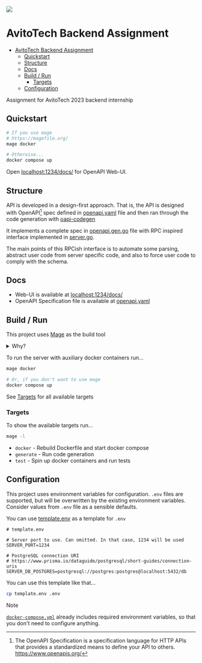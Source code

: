 <img src="https://avatars.githubusercontent.com/u/13049122?s=200&v=4">

# AvitoTech Backend Assignment

<!--toc:start-->
- [AvitoTech Backend Assignment](#avitotech-backend-assignment)
  - [Quickstart](#quickstart)
  - [Structure](#structure)
  - [Docs](#docs)
  - [Build / Run](#build-run)
    - [Targets](#targets)
  - [Configuration](#configuration)
<!--toc:end-->

Assignment for AvitoTech 2023 backend internship

## Quickstart

```bash
# If you use mage
# https://magefile.org/
mage docker

# Otherwise...
docker compose up
```

Open [localhost:1234/docs/](http://localhost:1234/docs/) for OpenAPI Web-UI.

## Structure

API is developed in a design-first approach.
That is, the API is designed with OpenAPI[^1] spec defined in [openapi.yaml](./openapi.yaml) file
and then ran through the code generation with [oapi-codegen](https://github.com/deepmap/oapi-codegen/)

It implements a complete spec in [openapi.gen.go](./server/api/openapi.gen.go) file
with RPC inspired interface implemented in [server.go](./server/server.go).

The main points of this RPCish interface is to automate some parsing, abstract user code
from server specific code, and also to force user code to comply with the schema.


## Docs

- Web-UI is available at [localhost:1234/docs/](http://localhost:1234/docs/)
- OpenAPI Specification file is available at [openapi.yaml](./openapi.yaml)

## Build / Run

This project uses [Mage](https://magefile.org/) as the build tool

<details>
<summary>Why?</summary>

From the [Mage](https://magefile.org/) website...

> Makefiles are hard to read and hard to write. Mostly because makefiles are
> essentially fancy bash scripts with significant white space and
> additional make-related syntax.
>
> Mage lets you have multiple magefiles, name your magefiles whatever
> you want, and they’re easy to customize for multiple operating systems.
> Mage has no dependencies (aside from go) and runs just fine on all major
> operating systems, whereas make generally uses bash which is not well
> supported on Windows. Go is superior to bash for any non-trivial task
> involving branching, looping, anything that’s not just straight line
> execution of commands. And if your project is written in Go, why
> introduce another language as idiosyncratic as bash?
> Why not use the language your contributors are already comfortable with?

</details>

To run the server with auxiliary docker containers run...

```bash
mage docker

# Or, if you don't want to use mage
docker compose up
```

See [Targets](#targets) for all available targets

### Targets

To show the available targets run...

```bash
mage -l
```

- `docker` - Rebuild Dockerfile and start docker compose
- `generate` - Run code generation
- `test` - Spin up docker containers and run tests

## Configuration

This project uses environment variables for configuration. `.env` files
are supported, but will be overwritten by the existing environment variables.
Consider values from `.env` file as a sensible defaults.

You can use [template.env](./template.env) as a template for `.env`

```env
# template.env

# Server port to use. Can omitted. In that case, 1234 will be used
SERVER_PORT=1234

# PostgreSQL connection URI
# https://www.prisma.io/dataguide/postgresql/short-guides/connection-uris
SERVER_DB_POSTGRES=postgresql://postgres:postgres@localhost:5432/db
```

You can use this template like that...

```bash
cp template.env .env
```

> [!NOTE]  
> [`docker-compose.yml`](./docker-compose.yml) already includes required
> environment variables, so that you don't need to configure anything.

[^1]: The OpenAPI Specification is a specification language for HTTP APIs that provides a standardized means to define your API to others. https://www.openapis.org/
